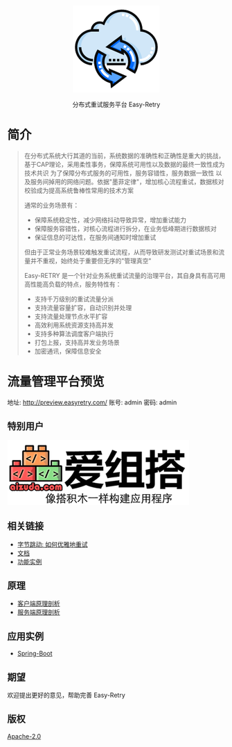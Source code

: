 

<p align="center">
  <a href="https://gitee.com/aizuda/easy-retry">
   <img alt="Easy-Retry-Logo" src="doc/images/logo.png">
  </a>
</p>

<p align="center">
     分布式重试服务平台 Easy-Retry
</p>


# 简介
>在分布式系统大行其道的当前，系统数据的准确性和正确性是重大的挑战，基于CAP理论，采用柔性事务，保障系统可用性以及数据的最终一致性成为技术共识
>为了保障分布式服务的可用性，服务容错性，服务数据一致性 以及服务间掉用的网络问题。依据"墨菲定律"，增加核心流程重试，数据核对校验成为提高系统鲁棒性常用的技术方案
>
> 通常的业务场景有： 
> + 保障系统稳定性，减少网络抖动导致异常，增加重试能力
>+ 保障服务容错性，对核心流程进行拆分，在业务低峰期进行数据核对
>+ 保证信息的可达性，在服务间通知时增加重试
> 
> 但由于正常业务场景较难触发重试流程，从而导致研发测试对重试场景和流量并不重视，始终处于重要但无序的"管理真空"
>
>Easy-RETRY 是一个针对业务系统重试流量的治理平台，其自身具有高可用高性能高负载的特点，服务特性有：
> + 支持千万级别的重试流量分派
> + 支持流量容量扩容，自动识别并处理
> + 支持流量处理节点水平扩容
> + 高效利用系统资源支持高并发
> + 支持多种算法调度客户端执行
> + 打包上报，支持高并发业务场景
> + 加密通讯，保障信息安全

# 流量管理平台预览
地址: <http://preview.easyretry.com/>
账号: admin
密码: admin

## 特别用户
<a href="http://aizuda.com/?from=mp">![aizuda.png](doc/images/aizuda.png)</a>

## 相关链接
- [字节跳动: 如何优雅地重试](https://juejin.cn/post/6914091859463634951)
- [文档](https://www.easyretry.com/pages/a2f161/)
- [功能实例](https://www.easyretry.com/pages/960e25/)
## 原理
- [客户端原理剖析](https://gitee.com/aizuda/easy-retry/tree/dev/example)
- [服务端原理剖析](https://gitee.com/aizuda/easy-retry/tree/dev/example)

## 应用实例
- [Spring-Boot](https://gitee.com/aizuda/easy-retry/tree/dev/example)

## 期望
欢迎提出更好的意见，帮助完善 Easy-Retry

## 版权
[Apache-2.0](https://gitee.com/aizuda/easy-retry/blob/master/LICENSE)
